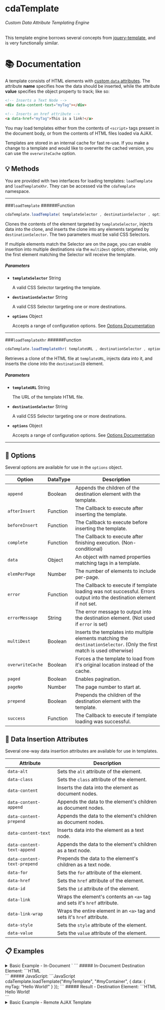 # cdaTemplate
###### Custom Data Attribute Templating Engine
This template engine borrows several concepts from [jquery-template](https://github.com/codepb/jquery-template), and is very functionally similar.

# :books: Documentation
A template consists of HTML elements with [custom `data` attributes](#paperclip-data-insertion-attributes). The attribute __name__ specifies how the data should be inserted, while the attribute __value__ specifies the object property to track; like so:
```HTML
<!-- Inserts a Text Node -->
<div data-content-text="myTag"></div>

<!-- Inserts an href attribute -->
<a data-href="myTag">This is a link!</a>
```
You may load templates either from the contents of `<script>` tags present in the document body, or from the contents of HTML files loaded via AJAX.

Templates are stored in an internal cache for fast re-use. If you make a change to a template and would like to overwrite the cached version, you can use the `overwriteCache` option.

## :bulb: Methods
You are provided with two interfaces for loading templates: `loadTemplate` and `loadTemplateXhr`. They can be accessed via the `cdaTemplate` namespace.
___
###`loadTemplate`
######Function
```JavaScript
cdaTemplate.loadTemplate( templateSelector , destinationSelector , options );
```
Clones the contents of the element targeted by `templateSelector`, injects data into the clone, and inserts the clone into any elements targeted by `destinationSelector`. The two parameters must be valid CSS Selectors.

If multiple elements match the Selector are on the page, you can enable insertion into multiple destinations via the `multiDest` option; otherwise, only the first element matching the Selector will receive the template.

##### Parameters

- **`templateSelector`** String

  A valid CSS Selector targeting the template.

- **`destinationSelector`** String

  A valid CSS Selector targeting one or more destinations.

- **`options`** Object

  Accepts a range of configuration options. See [Options Documentation](#wrench-options)

___
###`loadTemplateXhr`
######Function
```JavaScript
cdaTemplate.loadTemplateXhr( templateURL , destinationSelector , options );
```
Retrieves a clone of the HTML file at `templateURL`, injects data into it, and inserts the clone into the `destinationID` element.

##### Parameters

- **`templateURL`** String

  The URL of the template HTML file.

- **`destinationSelector`** String

  A valid CSS Selector targeting one or more destinations.

- **`options`** Object

  Accepts a range of configuration options. See [Options Documentation](#wrench-options)

___
## :wrench: Options
Several options are available for use in the `options` object.

Option|DataType|Description
---|---|---
`append`|Boolean|Appends the children of the destination element with the template.
`afterInsert`|Function|The Callback to execute after inserting the template.
`beforeInsert`|Function|The Callback to execute before inserting the template.
`complete`|Function|The Callback to execute after finishing execution. (Non-conditional)
`data`|Object|An object with named properties matching tags in a template.
`elemPerPage`|Number|The number of elements to include per-page.
`error`|Function|The Callback to execute if template loading was not successful. Errors output into the destination element if not set.
`errorMessage`|String|The error message to output into the destination element. (Not used if `error` is set)
`multiDest`|Boolean|Inserts the templates into multiple elements matching the `destinationSelector`. (Only the first match is used otherwise)
`overwriteCache`|Boolean|Forces a the template to load from it's original location instead of the cache.
`paged`|Boolean|Enables pagination.
`pageNo`|Number|The page number to start at.
`prepend`|Boolean|Prepends the children of the destination element with the template.
`success`|Function|The Callback to execute if template loading was successful.

## :paperclip: Data Insertion Attributes
Several one-way data insertion attributes are available for use in templates.

Attribute|Description
---|---
`data-alt`|Sets the `alt` attribute of the element.
`data-class`|Sets the `class` attribute of the element.
`data-content`|Inserts the data into the element as document nodes.
`data-content-append`|Appends the data to the element's children as document nodes.
`data-content-prepend`|Appends the data to the element's children as document nodes.
`data-content-text`| Inserts data into the element as a text node.
`data-content-text-append`| Appends the data to the element's children as a text node.
`data-content-text-prepend`| Prepends the data to the element's children as a text node.
`data-for`|Sets the `for` attribute of the element.
`data-href`|Sets the `href` attribute of the element.
`data-id`|Sets the `id` attribute of the element.
`data-link`|Wraps the element's contents an `<a>` tag and sets it's `href` attribute.
`data-link-wrap`|Wraps the entire element in an `<a>` tag and sets it's `href` attribute.
`data-style`|Sets the `style` attribute of the element.
`data-value`|Sets the `value` attribute of the element.

## :clipboard: Examples
<details><summary>Basic Example - In-Document `<script>` Template</summary>
This example shows usage of an in-document template in a `<script>` tag.
##### In-Document Template Element:
```HTML
<script id="myTemplate">
    <div data-content-text="myTag"></div>
</script>
```
##### In-Document Destination Element:
```HTML
<div id="myContainer"></div>
```
##### JavaScript:
```JavaScript
cdaTemplate.loadTemplate("#myTemplate", "#myContainer", {
    data: { myTag: "Hello World!" }
});
```
##### Result - Destination Element:
```HTML
<div id="myContainer"><div>Hello World!</div></div>
```
</details>

<details><summary>Basic Example - Remote AJAX Template</summary>
This example shows usage of a remote template retreived via AJAX.
##### Remote HTML File Template:
######myTemplate.html
```HTML
<div data-content-text="myTag"></div>
```
##### In-Document Destination Element:
```HTML
<div id="myContainer"></div>
```
##### JavaScript:
```JavaScript
cdaTemplate.loadTemplate("/myTemplate.html", "#myContainer", {
    data: { myTag: "Hello World!" }
});
```
##### Result - Destination Element:
```HTML
<div id="myContainer"><div>Hello World!</div></div>
```
</details>
